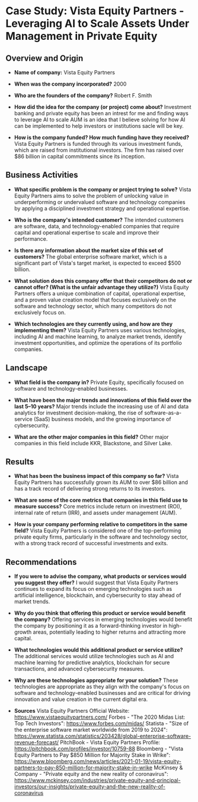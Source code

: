 
# Case Study: Vista Equity Partners - Leveraging AI to Scale Assets Under Management in Private Equity

## Overview and Origin

* **Name of company:** Vista Equity Partners

* **When was the company incorporated?** 2000

* **Who are the founders of the company?** Robert F. Smith

* **How did the idea for the company (or project) come about?** Investment banking and private equity has been an intrest for me and finding ways to leverage AI to scale AUM is an idea that I believe solving for how AI can be implemented to help investors or institutions sacle will be key. 

* **How is the company funded? How much funding have they received?** Vista Equity Partners is funded through its various investment funds, which are raised from institutional investors. The firm has raised over $86 billion in capital commitments since its inception.

## Business Activities

* **What specific problem is the company or project trying to solve?** Vista Equity Partners aims to solve the problem of unlocking value in underperforming or undervalued software and technology companies by applying a disciplined investment strategy and operational expertise.

* **Who is the company's intended customer?** The intended customers are software, data, and technology-enabled companies that require capital and operational expertise to scale and improve their performance.

* **Is there any information about the market size of this set of customers?** The global enterprise software market, which is a significant part of Vista's target market, is expected to exceed $500 billion.

* **What solution does this company offer that their competitors do not or cannot offer? (What is the unfair advantage they utilize?)** Vista Equity Partners offers a unique combination of capital, operational expertise, and a proven value creation model that focuses exclusively on the software and technology sector, which many competitors do not exclusively focus on.

* **Which technologies are they currently using, and how are they implementing them?** Vista Equity Partners uses various technologies, including AI and machine learning, to analyze market trends, identify investment opportunities, and optimize the operations of its portfolio companies.

## Landscape

* **What field is the company in?** Private Equity, specifically focused on software and technology-enabled businesses.

* **What have been the major trends and innovations of this field over the last 5–10 years?** Major trends include the increasing use of AI and data analytics for investment decision-making, the rise of software-as-a-service (SaaS) business models, and the growing importance of cybersecurity.

* **What are the other major companies in this field?** Other major companies in this field include KKR, Blackstone, and Silver Lake.

## Results

* **What has been the business impact of this company so far?** Vista Equity Partners has successfully grown its AUM to over $86 billion and has a track record of delivering strong returns to its investors.

* **What are some of the core metrics that companies in this field use to measure success?** Core metrics include return on investment (ROI), internal rate of return (IRR), and assets under management (AUM).

* **How is your company performing relative to competitors in the same field?** Vista Equity Partners is considered one of the top-performing private equity firms, particularly in the software and technology sector, with a strong track record of successful investments and exits.

## Recommendations

* **If you were to advise the company, what products or services would you suggest they offer?** I would suggest that Vista Equity Partners continues to expand its focus on emerging technologies such as artificial intelligence, blockchain, and cybersecurity to stay ahead of market trends.

* **Why do you think that offering this product or service would benefit the company?** Offering services in emerging technologies would benefit the company by positioning it as a forward-thinking investor in high-growth areas, potentially leading to higher returns and attracting more capital.

* **What technologies would this additional product or service utilize?** The additional services would utilize technologies such as AI and machine learning for predictive analytics, blockchain for secure transactions, and advanced cybersecurity measures.

* **Why are these technologies appropriate for your solution?** These technologies are appropriate as they align with the company's focus on software and technology-enabled businesses and are critical for driving innovation and value creation in the current digital era.

* **Sources**
Vista Equity Partners Official Website: https://www.vistaequitypartners.com/
Forbes - "The 2020 Midas List: Top Tech Investors": https://www.forbes.com/midas/
Statista - "Size of the enterprise software market worldwide from 2019 to 2024": https://www.statista.com/statistics/203428/global-enterprise-software-revenue-forecast/
PitchBook - Vista Equity Partners Profile: https://pitchbook.com/profiles/investor/10759-88
Bloomberg - "Vista Equity Partners to Pay $850 Million for Majority Stake in Wrike": https://www.bloomberg.com/news/articles/2021-01-19/vista-equity-partners-to-pay-850-million-for-majority-stake-in-wrike
McKinsey & Company - "Private equity and the new reality of coronavirus": https://www.mckinsey.com/industries/private-equity-and-principal-investors/our-insights/private-equity-and-the-new-reality-of-coronavirus

